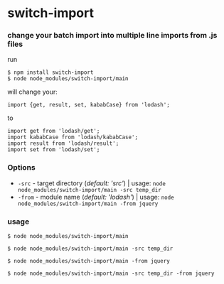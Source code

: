 # switch-import

### change your batch import into multiple line imports from .js files

run
```
$ npm install switch-import
$ node node_modules/switch-import/main
```
will change your:
```
import {get, result, set, kababCase} from 'lodash';
```
to
```
import get from 'lodash/get';
import kababCase from 'lodash/kababCase';
import result from 'lodash/result';
import set from 'lodash/set';
```

### Options
* `-src` - target directory (_default: 'src'_) | usage: `node node_modules/switch-import/main -src temp_dir`
* `-from` - module name (_default: 'lodash'_) | usage: `node node_modules/switch-import/main -from jquery`

### usage
`$ node node_modules/switch-import/main`

`$ node node_modules/switch-import/main -src temp_dir`

`$ node node_modules/switch-import/main -from jquery`

`$ node node_modules/switch-import/main -src temp_dir -from jquery`
